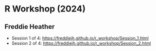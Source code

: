 # R Workshop (2024)
## Freddie Heather

- Session 1 of 4: https://freddiejh.github.io/r_workshop/Session_1.html
- Session 2 of 4: https://freddiejh.github.io/r_workshop/Session_2.html


